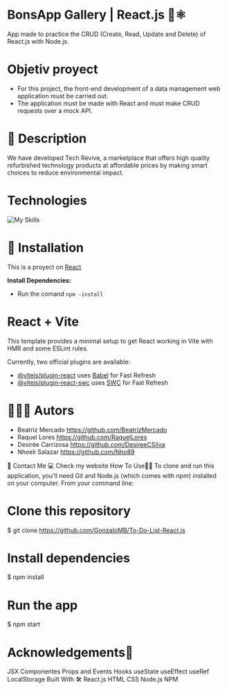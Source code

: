 # BonsApp Gallery | React.js 📝⚛️
App made to practice the CRUD (Create, Read, Update and Delete) of React.js with Node.js.

#   Objetiv proyect
- For this project, the front-end development of a data management web application must be carried out.
- The application must be made with React and must make CRUD requests over a mock API.

# 🧾 Description 
We have developed Tech Revive, a marketplace that offers high quality refurbished technology products at affordable prices by making smart choices to reduce environmental impact. 

# Technologies 
![My Skills](https://skillicons.dev/icons?i=html,css,js,git,figma,github,vite,discord,react)

# 🔧 Installation 
This is a proyect on [React](https://es.react.dev/)

**Install Dependencies:** 
 
- Run the comand `npm -install`

# React + Vite

This template provides a minimal setup to get React working in Vite with HMR and some ESLint rules.

Currently, two official plugins are available:

- [@vitejs/plugin-react](https://github.com/vitejs/vite-plugin-react/blob/main/packages/plugin-react/README.md) uses [Babel](https://babeljs.io/) for Fast Refresh
- [@vitejs/plugin-react-swc](https://github.com/vitejs/vite-plugin-react-swc) uses [SWC](https://swc.rs/) for Fast Refresh

# 🧙🏻‍♀️ Autors 

 -  Beatriz Mercado  https://github.com/BeatrizMercado
 -  Raquel Lores  https://github.com/RaquelLores
 -  Desirée Carrizosa  https://github.com/DesireeCSilva
 - Nhoeli Salazar https://github.com/Nho89




📝 Contact Me
💻 Check my website
How To Use👨‍💻
To clone and run this application, you'll need Git and Node.js (which comes with npm) installed on your computer. From your command line:

# Clone this repository
$ git clone https://github.com/GonzaloMB/To-Do-List-React.js

# Install dependencies
$ npm install

# Run the app
$ npm start

# Acknowledgements🚀

JSX
Componentes
Props and Events
Hooks
useState
useEffect
useRef
LocalStorage
Built With 🛠️
React.js
HTML
CSS
Node.js
NPM
